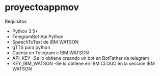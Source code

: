 # proyectoappmov
Requisitos

- Python 3.5+
- TelegramBot Api Python
- SpeechToText de IBM WATSON
- gTTS para python
- Cuenta en Telegram e IBM WATSON
- API_KEY -Se lo obtiene creando un bot en BotFather de telegram
- KEY_IBM_WATSON -Se lo obtiene en IBM CLOUD en la seccion IBM WATSON
